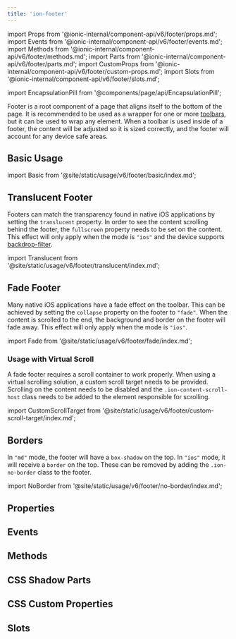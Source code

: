 ```yaml
---
title: 'ion-footer'
---
```


import Props from '@ionic-internal/component-api/v6/footer/props.md';
import Events from '@ionic-internal/component-api/v6/footer/events.md';
import Methods from '@ionic-internal/component-api/v6/footer/methods.md';
import Parts from '@ionic-internal/component-api/v6/footer/parts.md';
import CustomProps from '@ionic-internal/component-api/v6/footer/custom-props.md';
import Slots from '@ionic-internal/component-api/v6/footer/slots.md';

<head>
  <title>Page Footer | Ionic App Footer: Wrapper Root Page Component</title>
  <meta
    name="description"
    content="A footer is a root component that sits at the bottom of a page. Ionic footers can be a wrapper for ion-toolbar to make sure the content area is sized correctly."
  />
</head>

import EncapsulationPill from '@components/page/api/EncapsulationPill';

Footer is a root component of a page that aligns itself to the bottom of the page. It is recommended to be used as a wrapper for one or more [toolbars](./toolbar), but it can be used to wrap any element. When a toolbar is used inside of a footer, the content will be adjusted so it is sized correctly, and the footer will account for any device safe areas.

## Basic Usage

import Basic from '@site/static/usage/v6/footer/basic/index.md';

<Basic />

## Translucent Footer

Footers can match the transparency found in native iOS applications by setting the `translucent` property. In order to see the content scrolling behind the footer, the `fullscreen` property needs to be set on the content. This effect will only apply when the mode is `"ios"` and the device supports [backdrop-filter](https://developer.mozilla.org/en-US/docs/Web/CSS/backdrop-filter#browser_compatibility).

import Translucent from '@site/static/usage/v6/footer/translucent/index.md';

<Translucent />

## Fade Footer

Many native iOS applications have a fade effect on the toolbar. This can be achieved by setting the `collapse` property on the footer to `"fade"`. When the content is scrolled to the end, the background and border on the footer will fade away. This effect will only apply when the mode is `"ios"`.

import Fade from '@site/static/usage/v6/footer/fade/index.md';

<Fade />

### Usage with Virtual Scroll

A fade footer requires a scroll container to work properly. When using a virtual scrolling solution, a custom scroll target needs to be provided. Scrolling on the content needs to be disabled and the `.ion-content-scroll-host` class needs to be added to the element responsible for scrolling.

import CustomScrollTarget from '@site/static/usage/v6/footer/custom-scroll-target/index.md';

<CustomScrollTarget />

## Borders

In `"md"` mode, the footer will have a `box-shadow` on the top. In `"ios"` mode, it will receive a `border` on the top. These can be removed by adding the `.ion-no-border` class to the footer.

import NoBorder from '@site/static/usage/v6/footer/no-border/index.md';

<NoBorder />

## Properties

<Props />

## Events

<Events />

## Methods

<Methods />

## CSS Shadow Parts

<Parts />

## CSS Custom Properties

<CustomProps />

## Slots

<Slots />
